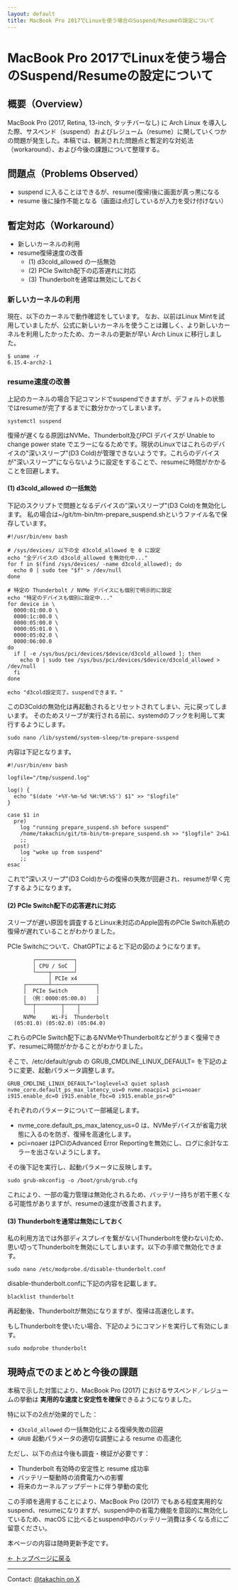 ```yaml
---
layout: default
title: MacBook Pro 2017でLinuxを使う場合のSuspend/Resumeの設定について
---
```

# MacBook Pro 2017でLinuxを使う場合のSuspend/Resumeの設定について

## 概要（Overview）

MacBook Pro (2017, Retina, 13-inch, タッチバーなし) に Arch Linux を導入した際、サスペンド（suspend）およびレジューム（resume）に関していくつかの問題が発生した。本稿では、観測された問題点と暫定的な対処法（workaround）、および今後の課題について整理する。

## 問題点（Problems Observed）

- suspend に入ることはできるが、resume(復帰)後に画面が真っ黒になる
- resume 後に操作不能となる（画面は点灯しているが入力を受け付けない）

## 暫定対応（Workaround）

- 新しいカーネルの利用
- resume復帰速度の改善
    - (1) d3cold_allowed の一括無効
    - (2) PCIe Switch配下の応答遅れに対応
    - (3) Thunderboltを通常は無効にしておく

### 新しいカーネルの利用

現在、以下のカーネルで動作確認をしています。
なお、以前はLinux Mintを試用していましたが、公式に新しいカーネルを使うことは難しく、より新しいカーネルを利用したかったため、カーネルの更新が早い Arch Linux に移行しました。

```
$ uname -r
6.15.4-arch2-1
```

### resume速度の改善

上記のカーネルの場合下記コマンドでsuspendできますが、デフォルトの状態ではresumeが完了するまでに数分かかってしまいます。

```
systemctl suspend 
```

復帰が遅くなる原因はNVMe、Thunderbolt及びPCI デバイスが Unable to change power state でエラーになるためです。現状のLinuxではこれらのデバイスの"深いスリープ"(D3 Cold)が管理できないようです。これらのデバイスが"深いスリープ"にならないように設定をすることで、resumeに時間がかかることを回避します。

#### (1) d3cold_allowed の一括無効

下記のスクリプトで問題となるデバイスの"深いスリープ"(D3 Cold)を無効化します。
私の場合は~/git/tm-bin/tm-prepare_suspend.shというファイル名で保存しています。

```
#!/usr/bin/env bash

# /sys/devices/ 以下の全 d3cold_allowed を 0 に設定
echo "全デバイスの d3cold_allowed を無効化中..."
for f in $(find /sys/devices/ -name d3cold_allowed); do
  echo 0 | sudo tee "$f" > /dev/null
done

# 特定の Thunderbolt / NVMe デバイスにも個別で明示的に設定
echo "特定のデバイスも個別に設定中..."
for device in \
  0000:01:00.0 \
  0000:1c:00.0 \
  0000:05:00.0 \
  0000:05:01.0 \
  0000:05:02.0 \
  0000:06:00.0
do
  if [ -e /sys/bus/pci/devices/$device/d3cold_allowed ]; then
    echo 0 | sudo tee /sys/bus/pci/devices/$device/d3cold_allowed > /dev/null
  fi
done

echo "d3cold設定完了。suspendできます。"
```

このD3Coldの無効化は再起動されるとリセットされてしまい、元に戻ってしまいます。
そのためスリープが実行される前に、systemdのフックを利用して実行するようにします。

```
sudo nano /lib/systemd/system-sleep/tm-prepare-suspend
```

内容は下記となります。

```
#!/usr/bin/env bash

logfile="/tmp/suspend.log"

log() {
  echo "$(date '+%Y-%m-%d %H:%M:%S') $1" >> "$logfile"
}

case $1 in
  pre)
    log "running prepare_suspend.sh before suspend"
    /home/takachin/git/tm-bin/tm-prepare_suspend.sh >> "$logfile" 2>&1
    ;;
  post)
    log "woke up from suspend"
    ;;
esac
```

これで"深いスリープ"(D3 Cold)からの復帰の失敗が回避され、resumeが早く完了するようになります。

#### (2) PCIe Switch配下の応答遅れに対応

スリープが遅い原因を調査するとLinux未対応のApple固有のPCIe Switch系統の復帰が遅れていることがわかりました。

PCIe Switchについて、ChatGPTによると下記の図のようになります。
```
        ┌────────────┐
        │ CPU / SoC  │
        └────┬───────┘
             │ PCIe x4
     ┌───────┴──────────────┐
     │  PCIe Switch         │
     │ （例：0000:05:00.0)   │
     └──┬────────┬────┬─────┘
        │        │    │
     NVMe     Wi-Fi  Thunderbolt
  (05:01.0) (05:02.0) (05:04.0)
```
これらのPCIe Switch配下にあるNVMeやThunderboltなどがうまく復帰できず、resumeに時間がかかることがわかりました。

そこで、/etc/default/grub の GRUB_CMDLINE_LINUX_DEFAULT= を下記のように変更、起動パラメータ調整します。

```
GRUB_CMDLINE_LINUX_DEFAULT="loglevel=3 quiet splash nvme_core.default_ps_max_latency_us=0 nvme.noacpi=1 pci=noaer i915.enable_dc=0 i915.enable_fbc=0 i915.enable_psr=0"
```

それぞれのパラメータについて一部補足します。

- nvme_core.default_ps_max_latency_us=0 は、NVMeデバイスが省電力状態に入るのを防ぎ、復帰を高速化します。
- pci=noaer はPCIのAdvanced Error Reportingを無効にし、ログに余計なエラーを出さないようにします。

その後下記を実行し、起動パラメータに反映します。

```
sudo grub-mkconfig -o /boot/grub/grub.cfg
```

これにより、一部の電力管理は無効化されるため、バッテリー持ちが若干悪くなる可能性がありますが、resumeの速度が改善されます。

#### (3) Thunderboltを通常は無効にしておく

私の利用方法では外部ディスプレイを繋がない(Thunderboltを使わない)ため、思い切ってThunderboltを無効にしてしまいます。以下の手順で無効化できます。


```
sudo nano /etc/modprobe.d/disable-thunderbolt.conf
```

disable-thunderbolt.confに下記の内容を記載します。

```
blacklist thunderbolt
```

再起動後、Thunderboltが無効になりますが、復帰は高速化します。

もしThunderboltを使いたい場合、下記のようにコマンドを実行して有効にします。

```
sudo modprobe thunderbolt
```

## 現時点でのまとめと今後の課題

本稿で示した対策により、MacBook Pro (2017) におけるサスペンド／レジュームの挙動は **実用的な速度と安定性を確保**できるようになりました。

特に以下の2点が効果的でした：

- `d3cold_allowed` の一括無効化による復帰失敗の回避
- `GRUB` 起動パラメータの適切な調整による resume の高速化

ただし、以下の点は今後も調査・検証が必要です：

- Thunderbolt 有効時の安定性と resume 成功率
- バッテリー駆動時の消費電力への影響
- 将来のカーネルアップデートに伴う挙動の変化

この手順を適用することにより、MacBook Pro (2017) でもある程度実用的なsuspend、resumeになりますが、suspend中の省電力機能を意図的に無効化しているため、macOS に比べるとsuspend中のバッテリー消費は多くなる点にご留意ください。

本ページの内容は随時更新予定です。

[← トップページに戻る](index.md)

---

<footer>
    Contact: <a href="https://x.com/takachin" target="_blank">@takachin on X</a>
</footer>